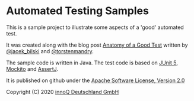 # Automated Testing Samples

This is a sample project to illustrate some aspects of a 'good' automated test. 

It was created along with the blog post [Anatomy of a Good Test](https://www.innoq.com/en/blog/anatomy-of-a-good-test/) 
written by [@jacek_bilski](https://twitter.com/jacek_bilski) and [@torstenmandry](https://twitter.com/torstenmandry). 

The sample code is written in Java. The test code is based on [JUnit 5](https://junit.org/junit5/), 
[Mockito](https://site.mockito.org/) and [AssertJ](https://assertj.github.io/doc/).

It is published on github under the [Apache Software License, Version 2.0](http://www.apache.org/licenses/LICENSE-2.0.txt)

Copyright (C) 2020 [innoQ Deutschland GmbH](https://www.innoq.com/en/)